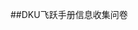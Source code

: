 ##DKU飞跃手册信息收集问卷

<script type="text/javascript" src="https://www.wjx.cn/js/ap.js?activity=r7sJ3r0" id="wjxFloatBtnJsCode"></script>
